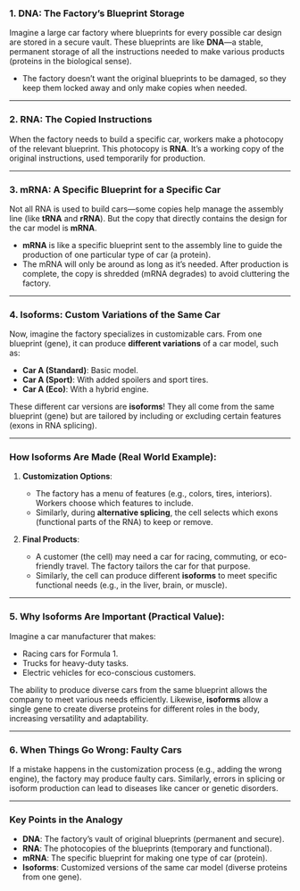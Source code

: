 
### **1. DNA: The Factory’s Blueprint Storage**
Imagine a large car factory where blueprints for every possible car design are stored in a secure vault. These blueprints are like **DNA**—a stable, permanent storage of all the instructions needed to make various products (proteins in the biological sense).

- The factory doesn’t want the original blueprints to be damaged, so they keep them locked away and only make copies when needed.

---

### **2. RNA: The Copied Instructions**
When the factory needs to build a specific car, workers make a photocopy of the relevant blueprint. This photocopy is **RNA**. It’s a working copy of the original instructions, used temporarily for production.

---

### **3. mRNA: A Specific Blueprint for a Specific Car**
Not all RNA is used to build cars—some copies help manage the assembly line (like **tRNA** and **rRNA**). But the copy that directly contains the design for the car model is **mRNA**.

- **mRNA** is like a specific blueprint sent to the assembly line to guide the production of one particular type of car (a protein).
- The mRNA will only be around as long as it’s needed. After production is complete, the copy is shredded (mRNA degrades) to avoid cluttering the factory.

---

### **4. Isoforms: Custom Variations of the Same Car**
Now, imagine the factory specializes in customizable cars. From one blueprint (gene), it can produce **different variations** of a car model, such as:
- **Car A (Standard)**: Basic model.
- **Car A (Sport)**: With added spoilers and sport tires.
- **Car A (Eco)**: With a hybrid engine.

These different car versions are **isoforms**! They all come from the same blueprint (gene) but are tailored by including or excluding certain features (exons in RNA splicing).

---

### **How Isoforms Are Made (Real World Example)**:
1. **Customization Options**:
   - The factory has a menu of features (e.g., colors, tires, interiors). Workers choose which features to include.
   - Similarly, during **alternative splicing**, the cell selects which exons (functional parts of the RNA) to keep or remove.

2. **Final Products**:
   - A customer (the cell) may need a car for racing, commuting, or eco-friendly travel. The factory tailors the car for that purpose.
   - Similarly, the cell can produce different **isoforms** to meet specific functional needs (e.g., in the liver, brain, or muscle).

---

### **5. Why Isoforms Are Important (Practical Value)**:
Imagine a car manufacturer that makes:
- Racing cars for Formula 1.
- Trucks for heavy-duty tasks.
- Electric vehicles for eco-conscious customers.

The ability to produce diverse cars from the same blueprint allows the company to meet various needs efficiently. Likewise, **isoforms** allow a single gene to create diverse proteins for different roles in the body, increasing versatility and adaptability.

---

### **6. When Things Go Wrong: Faulty Cars**
If a mistake happens in the customization process (e.g., adding the wrong engine), the factory may produce faulty cars. Similarly, errors in splicing or isoform production can lead to diseases like cancer or genetic disorders.

---

### **Key Points in the Analogy**
- **DNA**: The factory’s vault of original blueprints (permanent and secure).
- **RNA**: The photocopies of the blueprints (temporary and functional).
- **mRNA**: The specific blueprint for making one type of car (protein).
- **Isoforms**: Customized versions of the same car model (diverse proteins from one gene).

